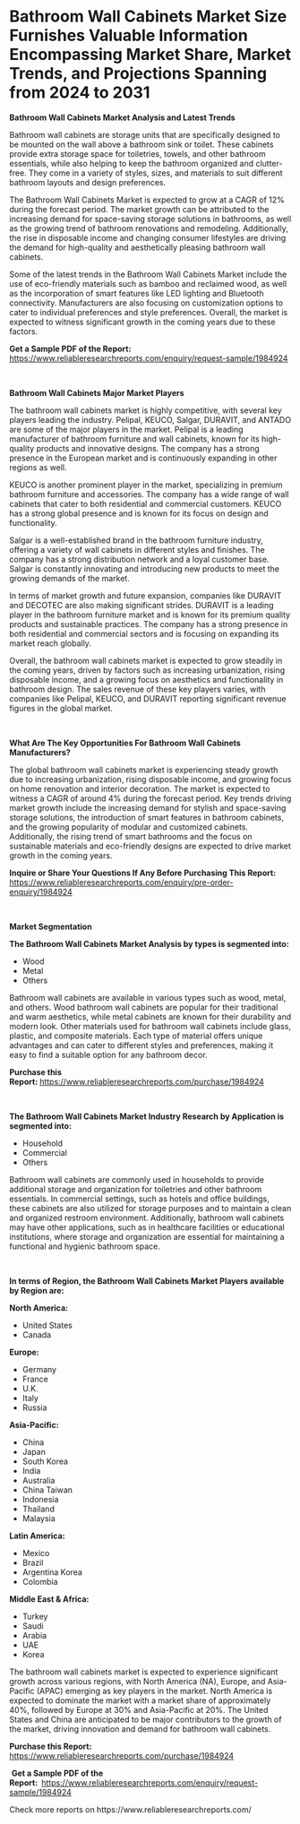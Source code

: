 <p><h1>Bathroom Wall Cabinets Market Size Furnishes Valuable Information Encompassing Market Share, Market Trends, and Projections Spanning from 2024 to 2031</h1></p><p><strong>Bathroom Wall Cabinets Market Analysis and Latest Trends</strong></p>
<p><p>Bathroom wall cabinets are storage units that are specifically designed to be mounted on the wall above a bathroom sink or toilet. These cabinets provide extra storage space for toiletries, towels, and other bathroom essentials, while also helping to keep the bathroom organized and clutter-free. They come in a variety of styles, sizes, and materials to suit different bathroom layouts and design preferences.</p><p>The Bathroom Wall Cabinets Market is expected to grow at a CAGR of 12% during the forecast period. The market growth can be attributed to the increasing demand for space-saving storage solutions in bathrooms, as well as the growing trend of bathroom renovations and remodeling. Additionally, the rise in disposable income and changing consumer lifestyles are driving the demand for high-quality and aesthetically pleasing bathroom wall cabinets.</p><p>Some of the latest trends in the Bathroom Wall Cabinets Market include the use of eco-friendly materials such as bamboo and reclaimed wood, as well as the incorporation of smart features like LED lighting and Bluetooth connectivity. Manufacturers are also focusing on customization options to cater to individual preferences and style preferences. Overall, the market is expected to witness significant growth in the coming years due to these factors.</p></p>
<p><strong>Get a Sample PDF of the Report:&nbsp;</strong> <a href="https://www.reliableresearchreports.com/enquiry/request-sample/1984924">https://www.reliableresearchreports.com/enquiry/request-sample/1984924</a></p>
<p>&nbsp;</p>
<p><strong>Bathroom Wall Cabinets Major Market Players</strong></p>
<p><p>The bathroom wall cabinets market is highly competitive, with several key players leading the industry. Pelipal, KEUCO, Salgar, DURAVIT, and ANTADO are some of the major players in the market. Pelipal is a leading manufacturer of bathroom furniture and wall cabinets, known for its high-quality products and innovative designs. The company has a strong presence in the European market and is continuously expanding in other regions as well.</p><p>KEUCO is another prominent player in the market, specializing in premium bathroom furniture and accessories. The company has a wide range of wall cabinets that cater to both residential and commercial customers. KEUCO has a strong global presence and is known for its focus on design and functionality.</p><p>Salgar is a well-established brand in the bathroom furniture industry, offering a variety of wall cabinets in different styles and finishes. The company has a strong distribution network and a loyal customer base. Salgar is constantly innovating and introducing new products to meet the growing demands of the market.</p><p>In terms of market growth and future expansion, companies like DURAVIT and DECOTEC are also making significant strides. DURAVIT is a leading player in the bathroom furniture market and is known for its premium quality products and sustainable practices. The company has a strong presence in both residential and commercial sectors and is focusing on expanding its market reach globally.</p><p>Overall, the bathroom wall cabinets market is expected to grow steadily in the coming years, driven by factors such as increasing urbanization, rising disposable income, and a growing focus on aesthetics and functionality in bathroom design. The sales revenue of these key players varies, with companies like Pelipal, KEUCO, and DURAVIT reporting significant revenue figures in the global market.</p></p>
<p>&nbsp;</p>
<p><strong>What Are The Key Opportunities For Bathroom Wall Cabinets Manufacturers?</strong></p>
<p><p>The global bathroom wall cabinets market is experiencing steady growth due to increasing urbanization, rising disposable income, and growing focus on home renovation and interior decoration. The market is expected to witness a CAGR of around 4% during the forecast period. Key trends driving market growth include the increasing demand for stylish and space-saving storage solutions, the introduction of smart features in bathroom cabinets, and the growing popularity of modular and customized cabinets. Additionally, the rising trend of smart bathrooms and the focus on sustainable materials and eco-friendly designs are expected to drive market growth in the coming years.</p></p>
<p><strong>Inquire or Share Your Questions If Any Before Purchasing This Report:</strong> <a href="https://www.reliableresearchreports.com/enquiry/pre-order-enquiry/1984924">https://www.reliableresearchreports.com/enquiry/pre-order-enquiry/1984924</a></p>
<p>&nbsp;</p>
<p><strong>Market Segmentation</strong></p>
<p><strong>The Bathroom Wall Cabinets Market Analysis by types is segmented into:</strong></p>
<p><ul><li>Wood</li><li>Metal</li><li>Others</li></ul></p>
<p><p>Bathroom wall cabinets are available in various types such as wood, metal, and others. Wood bathroom wall cabinets are popular for their traditional and warm aesthetics, while metal cabinets are known for their durability and modern look. Other materials used for bathroom wall cabinets include glass, plastic, and composite materials. Each type of material offers unique advantages and can cater to different styles and preferences, making it easy to find a suitable option for any bathroom decor.</p></p>
<p><strong>Purchase this Report:&nbsp;</strong><a href="https://www.reliableresearchreports.com/purchase/1984924">https://www.reliableresearchreports.com/purchase/1984924</a></p>
<p>&nbsp;</p>
<p><strong>The Bathroom Wall Cabinets Market Industry Research by Application is segmented into:</strong></p>
<p><ul><li>Household</li><li>Commercial</li><li>Others</li></ul></p>
<p><p>Bathroom wall cabinets are commonly used in households to provide additional storage and organization for toiletries and other bathroom essentials. In commercial settings, such as hotels and office buildings, these cabinets are also utilized for storage purposes and to maintain a clean and organized restroom environment. Additionally, bathroom wall cabinets may have other applications, such as in healthcare facilities or educational institutions, where storage and organization are essential for maintaining a functional and hygienic bathroom space.</p></p>
<p>&nbsp;</p>
<p><strong>In terms of Region, the Bathroom Wall Cabinets Market Players available by Region are:</strong></p>
<p>
    <p> <strong> North America: </strong>
        <ul>
            <li>United States</li>
            <li>Canada</li>
        </ul>
        </p> 
    <p> <strong> Europe: </strong>
        <ul>
            <li>Germany</li>
            <li>France</li>
            <li>U.K.</li>
            <li>Italy</li>
            <li>Russia</li>
        </ul>
        </p> 
    <p> <strong> Asia-Pacific: </strong>
        <ul>
            <li>China</li>
            <li>Japan</li>
            <li>South Korea</li>
            <li>India</li>
            <li>Australia</li>
            <li>China Taiwan</li>
            <li>Indonesia</li>
            <li>Thailand</li>
            <li>Malaysia</li>
        </ul>
        </p> 
    <p> <strong> Latin America: </strong>
        <ul>
            <li>Mexico</li>
            <li>Brazil</li>
            <li>Argentina Korea</li>
            <li>Colombia</li>
        </ul>
        </p> 
    <p> <strong> Middle East & Africa: </strong>
        <ul>
            <li>Turkey</li>
            <li>Saudi</li>
            <li>Arabia</li>
            <li>UAE</li>
            <li>Korea</li>
        </ul>
    </p>
    </p>
<p><p>The bathroom wall cabinets market is expected to experience significant growth across various regions, with North America (NA), Europe, and Asia-Pacific (APAC) emerging as key players in the market. North America is expected to dominate the market with a market share of approximately 40%, followed by Europe at 30% and Asia-Pacific at 20%. The United States and China are anticipated to be major contributors to the growth of the market, driving innovation and demand for bathroom wall cabinets.</p></p>
<p><strong>Purchase this Report: </strong><a href="https://www.reliableresearchreports.com/purchase/1984924">https://www.reliableresearchreports.com/purchase/1984924</a></p>
<p>&nbsp;<strong>Get a Sample PDF of the Report:&nbsp;&nbsp;</strong><a href="https://www.reliableresearchreports.com/enquiry/request-sample/1984924">https://www.reliableresearchreports.com/enquiry/request-sample/1984924</a></p>
<p><strong></strong></p>
<p>Check more reports on https://www.reliableresearchreports.com/</p>
